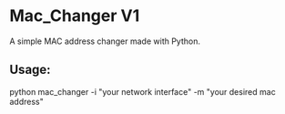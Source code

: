 # Mac_Changer V1
A simple MAC address changer made with Python.

## Usage:
python mac_changer -i "your network interface" -m "your desired mac address"
